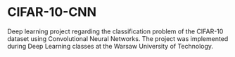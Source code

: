 # CIFAR-10-CNN
Deep learning project regarding the classification problem of the CIFAR-10 dataset using Convolutional Neural Networks. The project was implemented during Deep Learning classes at the Warsaw University of Technology.
